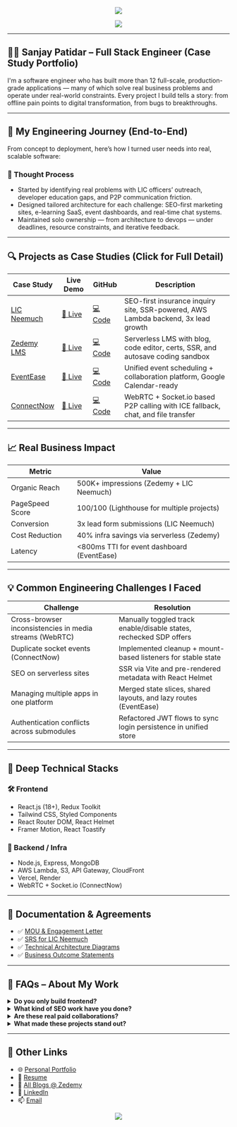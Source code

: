 <p align="center">
  <img src="https://capsule-render.vercel.app/api?type=waving&color=0E75B6&height=120&section=header&text=Sanjay%20Patidar&fontSize=40&fontColor=FFFFFF" />
</p>

<p align="center">
  <img src="https://readme-typing-svg.herokuapp.com?font=Fira+Code&size=22&pause=1000&color=0E75B6&center=true&vCenter=true&width=1000&lines=Full+Stack+Engineer+%7C+SaaS+Case+Study+Expert+%7C+AWS+Serverless+Specialist;From+Problem+to+Production+%7C+Building+for+Real-World+Impact;React.js+%7C+Node.js+%7C+MongoDB+%7C+WebRTC+%7C+Serverless+Infra" />
</p>

---

## 👨‍💻 Sanjay Patidar – Full Stack Engineer (Case Study Portfolio)

I'm a software engineer who has built more than 12 full-scale, production-grade applications — many of which solve real business problems and operate under real-world constraints. Every project I build tells a story: from offline pain points to digital transformation, from bugs to breakthroughs.

---

## 🚀 My Engineering Journey (End-to-End)

From concept to deployment, here’s how I turned user needs into real, scalable software:

### 🧠 Thought Process
- Started by identifying real problems with LIC officers’ outreach, developer education gaps, and P2P communication friction.
- Designed tailored architecture for each challenge: SEO-first marketing sites, e-learning SaaS, event dashboards, and real-time chat systems.
- Maintained solo ownership — from architecture to devops — under deadlines, resource constraints, and iterative feedback.

---

## 🔍 Projects as Case Studies (Click for Full Detail)

| Case Study | Live Demo | GitHub | Description |
|------------|-----------|--------|-------------|
| [LIC Neemuch](https://sanjay-patidar.vercel.app/lic-case-study) | [🔗 Live](https://licneemuch.space) | [💻 Code](https://github.com/hello-developer-sanjay/LicNeemuch) | SEO-first insurance inquiry site, SSR-powered, AWS Lambda backend, 3x lead growth |
| [Zedemy LMS](https://sanjay-patidar.vercel.app/zedemy-case-study) | [🔗 Live](https://zedemy.vercel.app) | [💻 Code](https://github.com/hello-developer-sanjay/Zedemy) | Serverless LMS with blog, code editor, certs, SSR, and autosave coding sandbox |
| [EventEase](https://sanjay-patidar.vercel.app/eventease-case-study) | [🔗 Live](https://eventunified.vercel.app) | [💻 Code](https://github.com/hello-developer-sanjay/EventEase) | Unified event scheduling + collaboration platform, Google Calendar-ready |
| [ConnectNow](https://sanjay-patidar.vercel.app/connectnow-case-study) | [🔗 Live](https://connectnow.vercel.app) | [💻 Code](https://github.com/hello-developer-sanjay/ConnectNow-frontend) | WebRTC + Socket.io based P2P calling with ICE fallback, chat, and file transfer |

---

## 📈 Real Business Impact

| Metric | Value |
|--------|-------|
| Organic Reach | 500K+ impressions (Zedemy + LIC Neemuch) |
| PageSpeed Score | 100/100 (Lighthouse for multiple projects) |
| Conversion | 3x lead form submissions (LIC Neemuch) |
| Cost Reduction | 40% infra savings via serverless (Zedemy) |
| Latency | <800ms TTI for event dashboard (EventEase) |

---

## 💡 Common Engineering Challenges I Faced

| Challenge | Resolution |
|----------|------------|
| Cross-browser inconsistencies in media streams (WebRTC) | Manually toggled track enable/disable states, rechecked SDP offers |
| Duplicate socket events (ConnectNow) | Implemented cleanup + mount-based listeners for stable state |
| SEO on serverless sites | SSR via Vite and pre-rendered metadata with React Helmet |
| Managing multiple apps in one platform | Merged state slices, shared layouts, and lazy routes (EventEase) |
| Authentication conflicts across submodules | Refactored JWT flows to sync login persistence in unified store |

---

## 📘 Deep Technical Stacks

### 🛠 Frontend
- React.js (18+), Redux Toolkit
- Tailwind CSS, Styled Components
- React Router DOM, React Helmet
- Framer Motion, React Toastify

### 🧠 Backend / Infra
- Node.js, Express, MongoDB
- AWS Lambda, S3, API Gateway, CloudFront
- Vercel, Render
- WebRTC + Socket.io (ConnectNow)

---

## 🧾 Documentation & Agreements

- ✅ [MOU & Engagement Letter](https://sanjay-patidar.vercel.app/lic-case-study#proof-of-engagement)
- ✅ [SRS for LIC Neemuch](https://sanjay-patidar.vercel.app/lic-case-study#software-requirements-specification)
- ✅ [Technical Architecture Diagrams](https://sanjay-patidar.vercel.app/lic-case-study#architecture)
- ✅ [Business Outcome Statements](https://sanjay-patidar.vercel.app/lic-case-study#business-impact)

---

## 🧩 FAQs – About My Work

<details>
  <summary><strong>Do you only build frontend?</strong></summary>
  <p>No. I handle both frontend (React, SSR, styling, routing) and backend (Node, Express, MongoDB, Lambda). Projects like ConnectNow and LIC Neemuch prove full ownership.</p>
</details>

<details>
  <summary><strong>What kind of SEO work have you done?</strong></summary>
  <p>SSR using Vite + React Helmet, schema.org, semantic HTML5, Open Graph, Sitemap.xml. I’ve ranked in top 3 on Google for “Neemuch Bima Yojana”.</p>
</details>

<details>
  <summary><strong>Are these real paid collaborations?</strong></summary>
  <p>Yes. LIC Neemuch was a real collaboration (₹50K est.) with signed MOU. Zedemy is an independent SaaS build.</p>
</details>

<details>
  <summary><strong>What made these projects stand out?</strong></summary>
  <p>Each one solved a unique business problem — inquiry loss, event sync chaos, education system rigidity, or peer video communication friction.</p>
</details>

---

## 🔗 Other Links

- 🌐 [Personal Portfolio](https://sanjay-patidar.vercel.app)
- 📃 [Resume](https://sanjay-patidar.vercel.app/resume)
- 🧠 [All Blogs @ Zedemy](https://zedemy.vercel.app/explore)
- 💬 [LinkedIn](https://linkedin.com/in/sanjay-patidar)
- 📫 [Email](mailto:sanjaypatidar.engineer@gmail.com)

<p align="center">
  <img src="https://capsule-render.vercel.app/api?type=waving&color=0E75B6&height=120&section=footer" />
</p>
